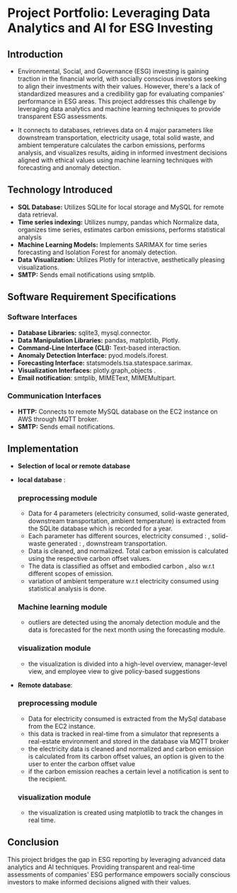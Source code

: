 # Project Portfolio: Leveraging Data Analytics and AI for ESG Investing

## Introduction
- Environmental, Social, and Governance (ESG) investing is gaining traction in the financial world, with socially conscious investors seeking to align their investments with their values. However, there's a lack of standardized measures and a credibility gap for evaluating companies' performance in ESG areas. This project addresses this challenge by leveraging data analytics and machine learning techniques to provide transparent ESG assessments.

- It connects to databases, retrieves data on 4 major parameters like downstream transportation, electricity usage, total solid waste, and ambient temperature calculates the carbon emissions, performs analysis, and visualizes results, aiding in informed investment decisions aligned with ethical values using machine learning techniques with forecasting and anomaly detection.
  
## Technology Introduced
- **SQL Database:** Utilizes SQLite for local storage and MySQL for remote data retrieval.
- **Time series indexing:** Utilizes numpy, pandas which Normalize data, organizes time series, estimates carbon emissions, performs statistical analysis 
- **Machine Learning Models:** Implements SARIMAX for time series forecasting and Isolation Forest for anomaly detection.
- **Data Visualization:** Utilizes Plotly for interactive, aesthetically pleasing visualizations.
- **SMTP:** Sends email notifications using smtplib.
  
## Software Requirement Specifications

### Software Interfaces
- **Database Libraries:** sqlite3, mysql.connector.
- **Data Manipulation Libraries:** pandas, matplotlib, Plotly.
- **Command-Line Interface (CLI):** Text-based interaction.
- **Anomaly Detection Interface:** pyod.models.iforest.
- **Forecasting Interface:** statsmodels.tsa.statespace.sarimax.
- **Visualization Interfaces:** plotly.graph_objects .
-  **Email notification**:  smtplib, MIMEText, MIMEMultipart.

### Communication Interfaces
- **HTTP:** Connects to remote MySQL database on the EC2 instance on AWS through MQTT broker.
- **SMTP:** Sends email notifications.


## Implementation
- **Selection of  local or remote database**
  
- **local database** :
  
    ### preprocessing module
    - Data for 4 parameters (electricity consumed, solid-waste generated, downstream transportation, ambient temperature) is extracted from the SQLite database 
        which is recorded for a year.
    - Each parameter has different sources, electricity consumed :     , solid-waste generated :   , downstream transportation.
    - Data is cleaned, and normalized. Total carbon emission is calculated using the respective carbon offset values.
    - The data is classified as offset and embodied carbon , also w.r.t different scopes of emission.
    - variation of ambient temperature w.r.t electricity consumed using statistical analysis is done.
    
     ### Machine learning module 
    - outliers are detected using the anomaly detection module and the data is forecasted for the next month using the forecasting module.
      
     ### visualization module
    - the visualization is divided into a high-level overview, manager-level view, and employee view to give policy-based suggestions

- **Remote database**:

     ### preprocessing module
    - Data for electricity consumed is extracted from the MySql database from the EC2 instance.
     - this data is tracked in real-time from a simulator that represents a real-estate environment and stored in the database via MQTT broker
    - the electricity data is cleaned and normalized and carbon emission is calculated from its carbon offset values, an option is given to the user to enter the 
       carbon offset value
    - if the carbon emission reaches a certain level a notification is sent to the recipient.
    
     ### visualization module
     - the visualization is created using matplotlib to track the changes in real time.

## Conclusion
This project bridges the gap in ESG reporting by leveraging advanced data analytics and AI techniques. Providing transparent and real-time assessments of companies' ESG performance empowers socially conscious investors to make informed decisions aligned with their values.




